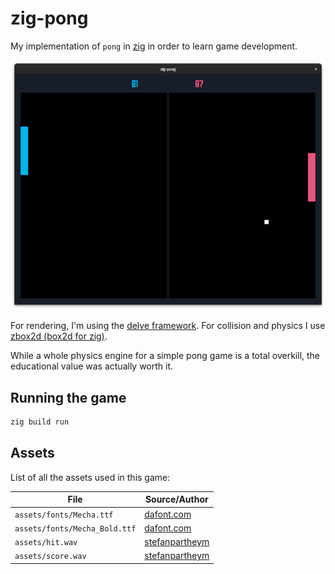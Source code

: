 # zig-pong

My implementation of `pong` in [zig](https://ziglang.org/) in order to learn game development.

![Screenshot](./screenshot.png)

For rendering, I'm using the [delve framework](https://github.com/Interrupt/delve-framework). For collision and physics I use [zbox2d (box2d for zig)](https://github.com/stefanpartheym/zbox2d).

While a whole physics engine for a simple pong game is a total overkill, the educational value was actually worth it.

## Running the game

```sh
zig build run
```

## Assets

List of all the assets used in this game:

| File                          | Source/Author                                       |
| ----------------------------- | --------------------------------------------------- |
| `assets/fonts/Mecha.ttf`      | [dafont.com](https://www.dafont.com/mecha-cf.font)  |
| `assets/fonts/Mecha_Bold.ttf` | [dafont.com](https://www.dafont.com/mecha-cf.font)  |
| `assets/hit.wav`              | [stefanpartheym](https://github.com/stefanpartheym) |
| `assets/score.wav`            | [stefanpartheym](https://github.com/stefanpartheym) |
